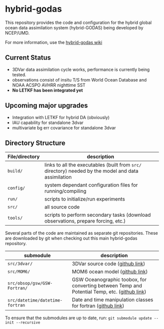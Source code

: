 # hybrid-godas
This repository provides the code and configuration for the hybrid global ocean data assimilation system (hybrid-GODAS) being developed by NCEP/UMD.

For more information, use the [hybrid-godas wiki](https://github.com/UMD-AOSC/hybrid-godas/wiki)

## Current Status
* 3DVar data assimilation cycle works, performance is currently being tested.
* observations consist of insitu T/S from World Ocean Database and NOAA ACSPO AVHRR nighttime SST
* **No LETKF has been integrated yet**

## Upcoming major upgrades
* Integration with LETKF for hybrid DA (obviously)
* IAU capability for standalone 3dvar
* multivariate bg err covariance for standalone 3dvar

## Directory Structure
| File/directory   | description |
| ---------------- | --------|
| ```build/```     | links to all the executables (built from ```src/``` directory) needed by the model and data assimilation |
| ```config/```    |  system dependant configuration files for running/compiling |
| ```run/```       |  scripts to initialize/run experiments|
| ```src/```       |  all source code|
| ```tools/```     | scripts to perform secondary tasks (download observations, prepare forcing, etc.)|


Several parts of the code are maintained as separate git repositories. These are downloaded by git when checking out this main hybrid-godas repository. 

| submodule | description |
|---|---|
| ```src/3dvar/``` | 3DVar source code ([github link](https://github.com/UMD-AOSC/godas-3dvar)) |
| ```src/MOM6/```  | MOM6 ocean model ([github link](https://github.com/NOAA-GFDL/MOM6-examples)) |
| ```src/obsop/gsw/GSW-Fortran/``` | GSW Oceanographic toobox, for converting between Temp and Potential Temp, etc. ([github link](https://github.com/TEOS-10/GSW-Fortran))|
| ```src/datetime/datetime-fortran``` | Date and time manipulation classes for fortran ([github link](https://github.com/wavebitscientific/datetime-fortran)) |

To ensure that the submodules are up to date, run:
```git submodule update --init --recursive```